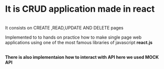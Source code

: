 <h1>It is CRUD application made in react </h1>
<br>
It consists on CREATE ,READ,UPDATE AND DELETE pages<br>
<p>Implemented to to hands on practice how to make single page web applications using one of the most famous 
libraries of javascript <strong>react.js</strong>
</p><br>
<strong>There is also implementaion how to interact with API here we used MOCK API</strong>

